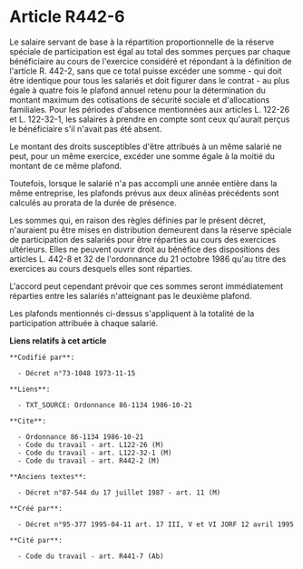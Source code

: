# Article R442-6

Le salaire servant de base à la répartition proportionnelle de la réserve spéciale de participation est égal au total des
sommes perçues par chaque bénéficiaire au cours de l'exercice considéré et répondant à la définition de l'article R. 442-2,
sans que ce total puisse excéder une somme - qui doit être identique pour tous les salariés et doit figurer dans le contrat -
au plus égale à quatre fois le plafond annuel retenu pour la détermination du montant maximum des cotisations de sécurité
sociale et d'allocations familiales. Pour les périodes d'absence mentionnées aux articles L. 122-26 et L. 122-32-1, les
salaires à prendre en compte sont ceux qu'aurait perçus le bénéficiaire s'il n'avait pas été absent.

Le montant des droits susceptibles d'être attribués à un même salarié ne peut, pour un même exercice, excéder une somme égale
à la moitié du montant de ce même plafond.

Toutefois, lorsque le salarié n'a pas accompli une année entière dans la même entreprise, les plafonds prévus aux deux
alinéas précédents sont calculés au prorata de la durée de présence.

Les sommes qui, en raison des règles définies par le présent décret, n'auraient pu être mises en distribution demeurent dans
la réserve spéciale de participation des salariés pour être réparties au cours des exercices ultérieurs. Elles ne peuvent
ouvrir droit au bénéfice des dispositions des articles L. 442-8 et 32 de l'ordonnance du 21 octobre 1986 qu'au titre des
exercices au cours desquels elles sont réparties.

L'accord peut cependant prévoir que ces sommes seront immédiatement réparties entre les salariés n'atteignant pas le deuxième
plafond.

Les plafonds mentionnés ci-dessus s'appliquent à la totalité de la participation attribuée à chaque salarié.

**Liens relatifs à cet article**

	**Codifié par**:

	  - Décret n°73-1048 1973-11-15

	**Liens**:

	  - TXT_SOURCE: Ordonnance 86-1134 1986-10-21

	**Cite**:

	  - Ordonnance 86-1134 1986-10-21
	  - Code du travail - art. L122-26 (M)
	  - Code du travail - art. L122-32-1 (M)
	  - Code du travail - art. R442-2 (M)

	**Anciens textes**:

	  - Décret n°87-544 du 17 juillet 1987 - art. 11 (M)

	**Créé par**:

	  - Décret n°95-377 1995-04-11 art. 17 III, V et VI JORF 12 avril 1995

	**Cité par**:

	  - Code du travail - art. R441-7 (Ab)
